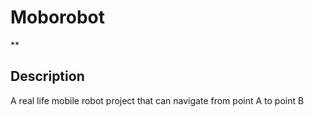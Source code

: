# Moborobot

**

## Description
A real life mobile robot project that can navigate from point A to point B